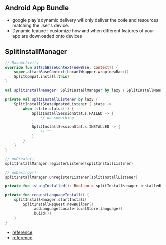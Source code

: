 ## Android App Bundle
- google play's dynamic delivery will only deliver the code and resources matching the user's device.
- Dynamic feature : customize how and when different features of your app are downloaded onto devices

## SplitInstallManager
```kotlin
// BaseActivity
override fun attachBaseContext(newBase: Context?) {
	super.attachBaseContext(LocaelWrapper.wrap(newBase))
	SplitCompat.install(this)
}

val splitInstallManager: SplitInstallManager by lazy { SplitInstallManagerFactory.create(this) }

private val splitInstallListener by lazy {
	SplitInstalltStateUpdatedListener { state ->
	 	when (state.status()) {
		 	SplitInstallSessionStatus.FAILED -> {
				// do something
			}
			SplitInstallSessionStatus.INSTALLED -> {
				// ""
			}
	 	}
	}
}

// onCreate()
splitInstallManager.registerListener(splitInstallListener)

// onDestroy()
splitInstallManager.unregisterListener(splitInstallListener)
```

```kotlin
private fun isLangInstalled(): Boolean = splitInstallManager.installedLanguages.contains(localStore.language)

private fun requestLanguageInstall() {
	splitInstallManager.startInstall(
		SplitInstallRequest.newBuilder()
			.addLanguage(Locale(localStore.language))
			.build())
	)
}
```
- [reference](https://blog.mathpresso.com/qanda%EC%9D%98-aab-%EC%A0%81%EC%9A%A9%EA%B8%B0-7726647459fd)
- [reference](https://android-developers.googleblog.com/2018/05/google-io-2018-whats-new-in-android.html?utm_source=feedburner&utm_medium=feed&utm_campaign=Feed%3A+blogspot%2FhsDu+%28Android+Developers+Blog%29)